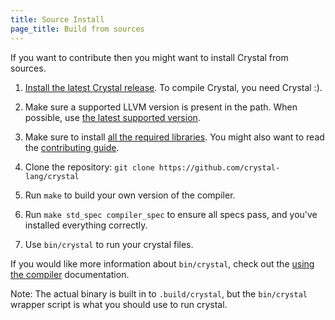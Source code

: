 ```yaml
---
title: Source Install
page_title: Build from sources
---
```


If you want to contribute then you might want to install Crystal from sources.

1. [Install the latest Crystal release](/install). To compile Crystal, you need Crystal :).

2. Make sure a supported LLVM version is present in the path. When possible, use [the latest supported version](https://github.com/crystal-lang/crystal/blob/master/src/llvm/ext/llvm-versions.txt).

3. Make sure to install [all the required libraries](https://github.com/crystal-lang/crystal/wiki/All-required-libraries). You might also want to read the [contributing guide](https://github.com/crystal-lang/crystal/blob/master/CONTRIBUTING.md).

4. Clone the repository: `git clone https://github.com/crystal-lang/crystal`

5. Run `make` to build your own version of the compiler.

6. Run `make std_spec compiler_spec` to ensure all specs pass, and you've installed everything correctly.

7. Use `bin/crystal` to run your crystal files.

If you would like more information about `bin/crystal`, check out the [using the compiler](https://crystal-lang.org/reference/using_the_compiler/) documentation.

Note: The actual binary is built in to `.build/crystal`, but the `bin/crystal` wrapper script is what you should use to run crystal.
